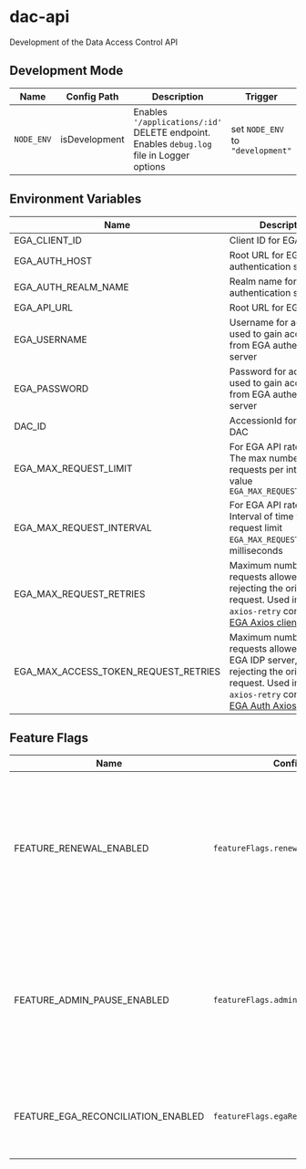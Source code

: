 # dac-api

Development of the Data Access Control API

## Development Mode

| Name       | Config Path   | Description                                                                               | Trigger                           | Default |
| ---------- | ------------- | ----------------------------------------------------------------------------------------- | --------------------------------- | ------- |
| `NODE_ENV` | isDevelopment | Enables `'/applications/:id'` DELETE endpoint. Enables `debug.log` file in Logger options | set `NODE_ENV` to `"development"` | `false` |

## Environment Variables

| Name                                 | Description                                                                                                                                                                                              | Type     | Required | Default |
| ------------------------------------ | -------------------------------------------------------------------------------------------------------------------------------------------------------------------------------------------------------- | -------- | -------- | ------- |
| EGA_CLIENT_ID                        | Client ID for EGA API                                                                                                                                                                                    | `string` | true     |         |
| EGA_AUTH_HOST                        | Root URL for EGA authentication server                                                                                                                                                                   | `string` | true     |         |
| EGA_AUTH_REALM_NAME                  | Realm name for EGA authentication server                                                                                                                                                                 | `string` | true     |         |
| EGA_API_URL                          | Root URL for EGA API                                                                                                                                                                                     | `string` | true     |         |
| EGA_USERNAME                         | Username for account used to gain access token from EGA authentication server                                                                                                                            | `string` | true     |         |
| EGA_PASSWORD                         | Password for account used to gain access token from EGA authentication server                                                                                                                            | `string` | true     |         |
| DAC_ID                               | AccessionId for ICGC DAC                                                                                                                                                                                 | `string` | true     |         |
| EGA_MAX_REQUEST_LIMIT                | For EGA API rate limiting. The max number of API requests per interval value `EGA_MAX_REQUEST_INTERVAL`                                                                                                  | `number` | true     | 3       |
| EGA_MAX_REQUEST_INTERVAL             | For EGA API rate limiting. Interval of time for API request limit `EGA_MAX_REQUEST_LIMIT`, in milliseconds                                                                                               | `number` | true     | 1000    |
| EGA_MAX_REQUEST_RETRIES              | Maximum number of API requests allowed before rejecting the original request. Used in the `axios-retry` config for the [EGA Axios client](./src/jobs/ega/axios/egaClient.ts)                             | `number` | true     | 3       |
| EGA_MAX_ACCESS_TOKEN_REQUEST_RETRIES | Maximum number of API requests allowed to the EGA IDP server, before rejecting the original request. Used in the `axios-retry` config for the [EGA Auth Axios client](./src/jobs/ega/axios/idpClient.ts) | `number` | true     | 5       |

## Feature Flags

| Name                               | Config Path                             | Description                                                                                                                                                                                                                                                                                                               | Trigger                   | Default |
| ---------------------------------- | --------------------------------------- | ------------------------------------------------------------------------------------------------------------------------------------------------------------------------------------------------------------------------------------------------------------------------------------------------------------------------- | ------------------------- | ------- |
| FEATURE_RENEWAL_ENABLED            | `featureFlags.renewalEnabled`           | enables Renewal and Expiry features, incl. `/applications/{id}/renew` `POST` endpoint for creating a renewal application, and batch jobs triggered by `/jobs/batch-transitions` endpoint: `"FIRST EXPIRY NOTIFICATIONS"`, `"SECOND EXPIRY NOTIFICATIONS"`, `"EXPIRING APPLICATIONS"` and `"CLOSING UNSUBMITTED RENEWALS"` | set env value to `"true"` | `false` |
| FEATURE_ADMIN_PAUSE_ENABLED        | `featureFlags.adminPauseEnabled`        | enables manual PAUSE transition of applications, using the Admin scope with the `/applications/{id}` `PATCH` or `/applications/:id/admin-pause` endpoints. Normally pausing is done only by the System role as a batch job. Intended for testing purposes only, **do not enable in production**                           | set env value to `"true"` | `false` |
| FEATURE_EGA_RECONCILIATION_ENABLED | `featureFlags.egaReconciliationEnabled` | **Enables** [EGA reconciliation job process](./src/jobs/ega/egaPermissionsReconciliation.ts) triggered by `/jobs/batch-transitions` endpoint. **Disables** [Approved users email job](./src/jobs/approvedUsersEmail.ts) triggered in same endpoint.                                                                       | set env value to `"true"` | `false` |
